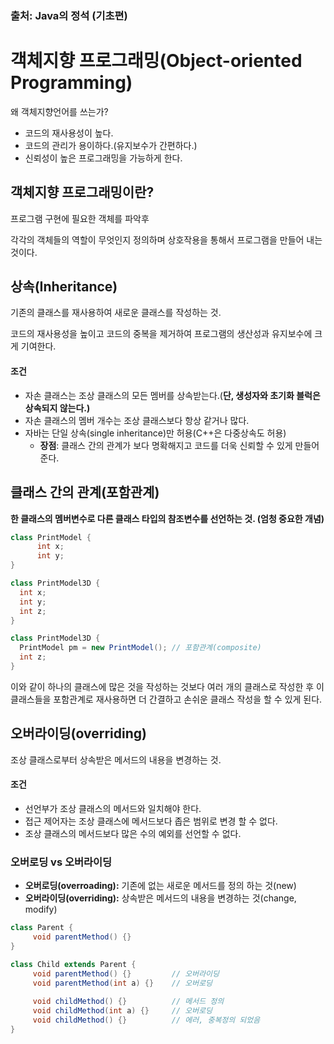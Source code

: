 ### 출처: Java의 정석 (기초편)

# 객체지향 프로그래밍(Object-oriented Programming)

왜 객체지향언어를 쓰는가?
  
- 코드의 재사용성이 높다.
- 코드의 관리가 용이하다.(유지보수가 간편하다.)
- 신뢰성이 높은 프로그래밍을 가능하게 한다.

## 객체지향 프로그래밍이란?

프로그램 구현에 필요한 객체를 파악후 

각각의 객체들의 역할이 무엇인지 정의하며 상호작용을 통해서 프로그램을 만들어 내는 것이다.

## 상속(Inheritance)

기존의 클래스를 재사용하여 새로운 클래스를 작성하는 것.

코드의 재사용성을 높이고 코드의 중복을 제거하여 프로그램의 생산성과 유지보수에 크게 기여한다.

#### 조건

- 자손 클래스는 조상 클래스의 모든 멤버를 상속받는다.(**단, 생성자와 초기화 블럭은 상속되지 않는다.)**
- 자손 클래스의 멤버 개수는 조상 클래스보다 항상 같거나 많다.
- 자바는 단일 상속(single inheritance)만 허용(C++은 다중상속도 허용)
  - **장점**: 클래스 간의 관계가 보다 명확해지고 코드를 더욱 신뢰할 수 있게 만들어 준다.

## 클래스 간의 관계(포함관계)

**한 클래스의 멤버변수로 다른 클래스 타입의 참조변수를 선언하는 것. (엄청 중요한 개념)**
```java
class PrintModel {
      int x;
      int y;
}      
```
```java
class PrintModel3D {
  int x;              
  int y;
  int z;
}
```
```java
class PrintModel3D {
  PrintModel pm = new PrintModel(); // 포함관계(composite)
  int z;
}
```
이와 같이 하나의 클래스에 많은 것을 작성하는 것보다 여러 개의 클래스로 작성한 후 이 클래스들을 포함관계로 재사용하면 더 간결하고 손쉬운 클래스 작성을 할 수 있게 된다.

## 오버라이딩(overriding)

조상 클래스로부터 상속받은 메서드의 내용을 변경하는 것.

#### 조건

- 선언부가 조상 클래스의 메서드와 일치해야 한다.
- 접근 제어자는 조상 클래스에 메서드보다 좁은 범위로 변경 할 수 없다.
- 조상 클래스의 메서드보다 많은 수의 예외를 선언할 수 없다.

### 오버로딩 vs 오버라이딩

- **오버로딩(overroading):** 기존에 없는 새로운 메서드를 정의 하는 것(new)
- **오버라이딩(overriding):** 상속받은 메서드의 내용을 변경하는 것(change, modify)

```java
class Parent {
     void parentMethod() {}
}

class Child extends Parent {
     void parentMethod() {}         // 오버라이딩
     void parentMethod(int a) {}    // 오버로딩
     
     void childMethod() {}          // 메서드 정의
     void childMethod(int a) {}     // 오버로딩
     void childMethod() {}          // 에러, 중복정의 되었음
}
```
